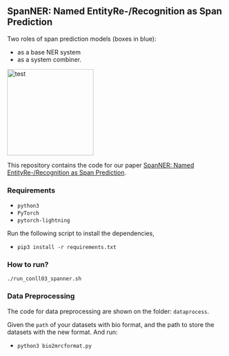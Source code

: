 ## SpanNER: Named EntityRe-/Recognition as Span Prediction

Two roles of span prediction models (boxes in blue): 
* as a base NER system 
* as a system combiner.


<!-- <img src="https://hub.fastgit.org/neulab/SpanNER/blob/main/pic/spanner.jpg" width="200" height="200" alt="ff"/><br/> -->

<img src="https://github.com/neulab/SpanNER/blob/master/pic/spanner.jpg" width="200" height="200" alt="test"/><br/>



<!-- ![](pic/spanner.jpg) -->





This repository contains the code for our paper [SpanNER: Named EntityRe-/Recognition as Span Prediction](https://arxiv.org/pdf/2106.00641v1.pdf).

### Requirements
- `python3`
- `PyTorch`
- `pytorch-lightning`

Run the following script to install the dependencies,
- `pip3 install -r requirements.txt`


### How to run?
`./run_conll03_spanner.sh`


### Data Preprocessing
The code for data preprocessing are shown on the folder: `dataprocess`.

Given the `path` of your datasets with bio format, and the path to store the datasets with the new format. And run:
- `python3 bio2mrcformat.py`




